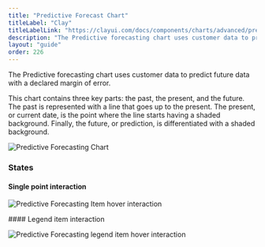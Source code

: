 ```yaml
---
title: "Predictive Forecast Chart"
titleLabel: "Clay"
titleLabelLink: "https://clayui.com/docs/components/charts/advanced/predictive-forecasting.html"
description: "The Predictive forecasting chart uses customer data to predict future data with a declared margin of error."
layout: "guide"
order: 226
---
```


The Predictive forecasting chart uses customer data to predict future data with a declared margin of error.

This chart contains three key parts: the past, the present, and the future. The past is represented with a line that goes up to the present. The present, or current date, is the point where the line starts having a shaded background. Finally, the future, or prediction, is differentiated with a shaded background.

![Predictive Forecasting Chart](/images/lexicon/ChartPredictiveForcDefault.jpg)


### States

#### Single point interaction

![Predictive Forecasting Item hover interaction](/images/lexicon/ChartPredictiveForcItem.jpg)


#### Legend item interaction

![Predictive Forecasting legend item hover interaction](/images/lexicon/ChartPredictiveForcLegend.jpg)